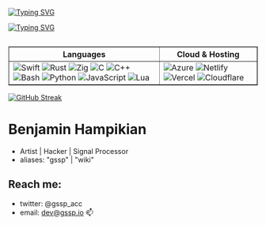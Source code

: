 <p align="center">
    <p align="left">
        <a href="https://git.io/typing-svg"><img src="https://readme-typing-svg.demolab.com?font=Futura&duration=4600&pause=2400&color=FABD2F&vCenter=true&repeat=false&width=435&lines=%5C%5C+code+is+art..." alt="Typing SVG" /></a>
    </p>
    <p align="left">
        <a href="https://git.io/typing-svg"><img src="https://readme-typing-svg.demolab.com?font=Futura&duration=4600&pause=4600&color=FABD2F&vCenter=true&repeat=false&width=435&lines=%5C%5C+this+is+a+gallery..." alt="Typing SVG" /></a>
    </p>
</p>

<table align="left" border="1" cellpadding="10" cellspacing="0">
    <tr>
        <th><strong>Languages</strong></th>
        <th><strong>Cloud & Hosting</strong></th>
    </tr>
    <tr>
        <td>
            <img src="https://img.shields.io/badge/Swift-F05138?style=flat&logo=Swift&logoColor=white" alt="Swift">
            <img src="https://img.shields.io/badge/Rust-000000?style=flat&logo=Rust&logoColor=orange" alt="Rust">
            <img src="https://img.shields.io/badge/Zig-000000?style=flat&logo=Zig&logoColor=yellow" alt="Zig">
            <img src="https://img.shields.io/badge/C-6195CB?style=flat&logo=cplusplus&logoColor=white" alt="C">
            <img src="https://img.shields.io/badge/C%2B%2B-00599C?style=flat&logo=cplusplus&logoColor=white" alt="C++">
            <img src="https://img.shields.io/badge/Bash-2B3539?style=flat&logo=gnubash&logoColor=white" alt="Bash">
            <img src="https://img.shields.io/badge/Python-3776AB?style=flat&logo=python&logoColor=white" alt="Python">
            <img src="https://img.shields.io/badge/JavaScript-F7DF1E?style=flat&logo=javascript&logoColor=black" alt="JavaScript">
            <img src="https://img.shields.io/badge/Lua-00007C?style=flat&logo=Lua&logoColor=white" alt="Lua">
        </td>
        <td>
            <img src="https://img.shields.io/badge/Azure-0078D4?style=flat&logo=microsoft-azure&logoColor=white" alt="Azure">
            <img src="https://img.shields.io/badge/Netlify-00C7B7?style=flat&logo=netlify&logoColor=white" alt="Netlify">
            <img src="https://img.shields.io/badge/Vercel-000000?style=flat&logo=vercel&logoColor=white" alt="Vercel">
            <img src="https://img.shields.io/badge/Cloudflare-F38020?style=flat&logo=cloudflare&logoColor=white" alt="Cloudflare">
        </td>
    </tr>
</table>
        
[![GitHub Streak](https://github-readme-streak-stats.herokuapp.com?user=gsspdev&theme=gruvbox-duo&hide_border=true&border_radius=4&card_width=540)](https://git.io/streak-stats)

# Benjamin Hampikian
- Artist | Hacker | Signal Processor
- aliases: "gssp" | "wiki"
  
## Reach me:
- twitter: @gssp_acc
- email: dev@gssp.io 📫 

